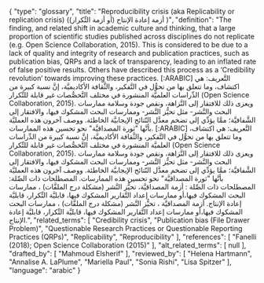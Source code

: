 {
    "type": "glossary",
    "title": "Reproducibility crisis (aka Replicability or replication crisis) (أزمة إعادة الإنتاج (أو أزمة التِّكرار) )",
    "definition": "The finding, and related shift in academic culture and thinking, that a large proportion of scientific studies published across disciplines do not replicate (e.g. Open Science Collaboration, 2015). This is considered to be due to a lack of quality and integrity of research and publication practices, such as publication bias, QRPs and a lack of transparency, leading to an inflated rate of false positive results. Others have described this process as a ‘Credibility revolution’ towards improving these practices. [:ARABIC] التَّعريف: هي اكتشاف، وما تتعلق بها من تحوُّل في التَّفكير، والثَّقافة الأكاديميَّة، إنَّ نسبة كبيرة من الدِّراسات العلميَّة المنشورة في مختلف التَّخصُّصات غير قابلة للتِّكرار (Open Science Collaboration, 2015). ويعزى ذلك للافتقار إلى النَّزاهة، ونقص جودة وسلامة ممارسات البحث والنَّشر- مثل تحيُّز النَّشر- وممارسات البحث المشكوك فيها، والافتقار إلى الشَّفافيَّة؛ ممَّا يؤدِّي إلى تضخم معدَّل النّتائج الإيجابيَّة الخاطئة. ووصف آخرون هذه العمليَّة بأنَّها \"ثورة المصداقيَّة\" نحو تحسين هذه الممارسات. [:ARABIC] التَّعريف: هي اكتشاف، وما تتعلق بها من تحوُّل في التَّفكير، والثَّقافة الأكاديميَّة، إنَّ نسبة كبيرة من الدِّراسات العلميَّة المنشورة في مختلف التَّخصُّصات غير قابلة للتِّكرار (Open Science Collaboration, 2015). ويعزى ذلك للافتقار إلى النَّزاهة، ونقص جودة وسلامة ممارسات البحث والنَّشر- مثل تحيُّز النَّشر- وممارسات البحث المشكوك فيها، والافتقار إلى الشَّفافيَّة؛ ممَّا يؤدِّي إلى تضخم معدَّل النّتائج الإيجابيَّة الخاطئة. ووصف آخرون هذه العمليَّة بأنَّها \"ثورة المصداقيَّة\" نحو تحسين هذه الممارسات. المصطلحات ذات الصِّلة: المصطلحات ذات الصِّلة : أزمة المصداقيَّة، تحيُّز النَّشر (مشكلة درج الملفَّات) ، ممارسات البحث المشكوك فيها،أو ممارسات إعداد التَّقارير المشكوك فيها، قابليَّة التِّكرار، قابليَّة إعادة الإنتاج. أزمة المصداقيَّة ، تحيُّز النَّشر (مشكلة درج الملفَّات) ، ممارسات البحث المشكوك فيها،أو ممارسات إعداد التَّقارير المشكوك فيها، قابليَّة التِّكرار، قابليَّة إعادة الإنتاج.",
    "related_terms": [
        "Credibility crisis",
        "Publication bias (File Drawer Problem)",
        "Questionable Research Practices or Questionable Reporting Practices (QRPs)",
        "Replicability",
        "Reproducibility"
    ],
    "references": [
        "Fanelli (2018); Open Science Collaboration (2015)"
    ],
    "alt_related_terms": [
        null
    ],
    "drafted_by": [
        "Mahmoud Elsherif"
    ],
    "reviewed_by": [
        "Helena Hartmann",
        "Annalise A. LaPlume",
        "Mariella Paul",
        "Sonia Rishi",
        "Lisa Spitzer"
    ],
    "language": "arabic"
}